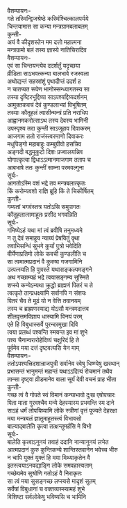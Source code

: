 वैशम्पायनः-  
गते तस्मिन्द्विजश्रेष्ठे कस्मिंश्चित्कालपर्यये  
चिन्तयामास सा कन्या मन्त्रग्रामबलाबलम्  
कुन्ती-  
अयं वै कीदृशस्तेन मम दत्तो महात्मना  
मन्त्रग्रामो बलं तस्य ज्ञास्ये नातिचिरादिव  
वैशम्पायनः-  
एवं सा चिन्तयन्त्येव ददर्शर्तुं यदृच्छया  
व्रीडिता साऽभवत्कन्या बालभावे रजस्वला  
अथोद्यन्तं सहस्रांशुं पृथादीप्तं ददर्श ह  
न चातप्यत रूपेण भानोस्सन्ध्यागतस्य सा  
तस्या दृष्टिरभूद्दिव्या साऽपश्यद्दिव्यदर्शनम्  
आमुक्तकवचं देवं कुण्डलाभ्यां विभूषितम्  
तस्याः कौतूहलं त्वासीन्मन्त्रं प्रति नराधिप  
आह्वानमकरोत्साऽथ तस्य देवस्य भामिनी  
उपस्पृश्य तदा कुन्ती साऽजुहाव दिवाकरम्  
आजगाम ततो राजंस्त्वरमाणो दिवाकरः  
मधुपिङ्गो महाबाहुः कम्बुग्रीवो हसन्निव  
अङ्गदी बद्धमुकुटो दिशः प्रज्वालयन्निव  
योगात्कृत्वा द्विधाऽऽत्मानमाजगाम तताप च  
आबभाषे ततः कुन्तीं साम्ना परमवल्गुना  
सूर्यः-  
आगतोऽस्मि वशं भद्रे तव मन्त्रबलात्कृतः  
किं करोम्यवशो राज्ञि ब्रूहि किं ते चिकीर्षितम्  
कुन्ती-  
गम्यतां भगवंस्तत्र यतोऽसि समुपागतः  
कौतूहलात्समाहूतः प्रसीद भगवन्निति  
सूर्यः-  
गमिष्येऽहं यथा मां त्वं ब्रवीषि तनुमध्यमे  
न तु देवं समाहूय न्याय्यं प्रेषयितुं वृथा  
तवाभिसन्धिं सुभगे कुर्यां पुत्रो भवेदिति  
वीर्येणाप्रतिमो लोके कवची कुण्डलीति च  
सा त्वमात्मप्रदानं वै कुरुष्व गजगामिनि  
उत्पत्स्यति हि पुत्रस्ते यथासङ्कल्पमङ्गने  
अथ गच्छाम्यहं भद्रे त्वयासङ्गम्य सुस्मिते  
शप्स्ये कन्येऽन्यथा क्रुद्धो ब्राह्मणं पितरं च ते  
त्वत्कृते तान्प्रधक्ष्यामि सर्वानपि न संशयः  
पितरं चैव ते मूढं यो न वेत्ति तवानयम्  
तस्य च ब्राह्मणस्याद्य योऽसौ मन्त्रमदात्तव  
शीलवृत्तमविज्ञाय धास्यामि विनयं परम्  
एते हि विबुधास्सर्वे पुरन्दरमुखा दिवि  
त्वया प्रलब्धं पश्यन्ति स्मयन्त इव मां शुभे  
पश्य चैनान्वरारोहेदिव्यं चक्षुरिदं हि ते  
पूर्वमेव मया दत्तं दृष्टवत्यसि येन माम्  
वैशम्पायनः-  
ततोऽपश्यत्त्रिदशान्राजपुत्री सर्वानेव स्वेषु धिष्ण्येषु खस्थान्  
प्रभासन्तं भानुमन्तं महान्तं यथाऽऽदित्यं रोचमानं तथैव  
तान्सा दृष्ट्वा व्रीडमानेव बाला सूर्यं देवी वचनं प्राह भीता  
कुन्ती-  
गच्छ त्वं वै गोपते स्वं विमानं कन्याभावो दुःख एषोपचारः  
पिता माता गुरवश्चैव मन्ये देहस्यास्य प्रभवन्ति स्म दाने  
साऽहं धर्मं लोपयिष्यामि लोके स्त्रीणां वृत्तं पूज्यते देहरक्षा  
मया मन्त्रबलं ज्ञातुमाहूतस्त्वं विभावसो  
बाल्याद्बालेति कृत्वा तत्क्षन्तुमर्हसि मे विभो  
सूर्यः-  
बालेति कृत्वाऽनुनयं तवाहं ददानि नान्यानुनयं लभेत  
आत्मप्रदानं कुरु कुन्तिकन्ये शान्तिस्तवानेन भवेच्च भीरु  
न चापि युक्तं युक्तं हि मया मिथ्याकृतेन वै  
इतस्त्वयाऽनवद्याङ्गि लोके समवहास्यताम्  
गच्छेयमेव सुश्रोणि गतोऽहं वै निराकृतः  
सा त्वं मया सुसङ्गच्छ लप्स्यसे मादृशं सुतम्  
सर्वेषां विबुधानां च वक्तव्यस्स्यामहं शुभे  
विशिष्टा सर्वलोकेषु भविष्यसि च भामिनि  
